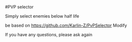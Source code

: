 #PVP selector

Simply select enemies below half life

be based on https://github.com/Karlin-Z/PvPSelector Modify

If you have any questions, please ask again
